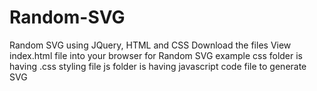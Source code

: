 # Random-SVG
Random SVG using JQuery, HTML and CSS
Download the files
View index.html file into your browser for Random SVG example
css folder is having .css styling file
js folder is having javascript code file to generate SVG
